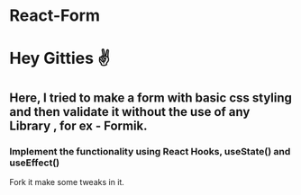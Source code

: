 # React-Form

<h1>Hey Gitties ✌</h1>
<h2>Here, I tried to make a form with basic css styling and then validate it without the use of any Library , for ex - Formik.</h2>
<h3>Implement the functionality using React Hooks, useState() and useEffect()</h3>
<p>Fork it make some tweaks in it.</P
